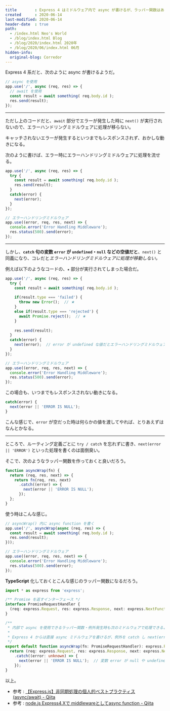 ```yaml
---
title        : Express 4 はミドルウェア内で async が書けるが、ラッパー関数はあった方が良い
created      : 2020-06-14
last-modified: 2020-06-14
header-date  : true
path:
  - /index.html Neo's World
  - /blog/index.html Blog
  - /blog/2020/index.html 2020年
  - /blog/2020/06/index.html 06月
hidden-info:
  original-blog: Corredor
---
```


Express 4 系だと、次のように async が書けるようだ。

```javascript
// async を使用
app.use('/', async (req, res) => {
  // await を使用
  const result = await something( req.body.id );
  res.send(result);
});
```

-----

ただし上のコードだと、`await` 部分でエラーが発生した時に `next()` が実行されないので、エラーハンドリングミドルウェアに処理が移らない。

キャッチされないエラーが発生するといつまでもレスポンスされず、おかしな動きになる。

次のように書けば、エラー時にエラーハンドリングミドルウェアに処理を流せる。

```javascript
app.use('/', async (req, res) => {
  try {
    const result = await something( req.body.id );
    res.send(result);
  }
  catch(error) {
    next(error);
  }
});

// エラーハンドリングミドルウェア
app.use((error, req, res, next) => {
  console.error('Error Handling Middleware');
  res.status(500).send(error);
});
```

-----

しかし、**`catch` 句の変数 `error` が `undefined`・`null` などの空値だと**、`next()` と同義になり、コレだと*エラーハンドリングミドルウェアに処理が移動しない。*

例えば以下のようなコードの、`★` 部分が実行されてしまった場合だ。

```javascript
app.use('/', async (req, res) => {
  try {
    const result = await something( req.body.id );
    
    if(result.type === 'failed') {
      throw new Error();  // ★
    }
    else if(result.type === 'rejected') {
      await Promise.reject();  // ★
    }
    
    res.send(result);
  }
  catch(error) {
    next(error);  // error が undefined な値だとエラーハンドリングミドルウェアが呼ばれない
  }
});

// エラーハンドリングミドルウェア
app.use((error, req, res, next) => {
  console.error('Error Handling Middleware');
  res.status(500).send(error);
});
```

この場合も、いつまでもレスポンスされない動きになる。

```javascript
catch(error) {
  next(error || 'ERROR IS NULL');
}
```

こんな感じで、`error` が空だった時は何らかの値を渡してやれば、とりあえずはなんとかなる。

-----

ところで、ルーティング定義ごとに `try / catch` を忘れずに書き、`next(error || 'ERROR')` といった処理を書くのは面倒臭い。

そこで、次のようなラッパー関数を作っておくと良いだろう。

```javascript
function asyncWrap(fn) {
  return (req, res, next) => {
    return fn(req, res, next)
      .catch((error) => {
        next(error || 'ERROR IS NULL');
      });
  };
}
```

使う時はこんな感じ。

```javascript
// asyncWrap() 内に async function を書く
app.use('/', asyncWrap(async (req, res) => {
  const result = await something( req.body.id );
  res.send(result);
}));

// エラーハンドリングミドルウェア
app.use((error, req, res, next) => {
  console.error('Error Handling Middleware');
  res.status(500).send(error);
});
```

**TypeScript** 化しておくとこんな感じのラッパー関数になるだろう。

```typescript
import * as express from 'express';

/** Promise を返すインターフェース */
interface PromiseRequestHandler {
  (req: express.Request, res: express.Response, next: express.NextFunction): Promise<unknown>;
}

/**
 * 内部で async を使用できるラッパー関数・例外発生時も次のミドルウェアで処理できるよう next() を呼ぶ
 * 
 * Express 4 からは直接 async ミドルウェアを書けるが、例外を catch し next(error) を明示的に呼ぶ必要があるため、ラッパー関数を用意した
 */
export default function asyncWrap(fn: PromiseRequestHandler): express.RequestHandler {
  return (req: express.Request, res: express.Response, next: express.NextFunction): Promise<unknown> => fn(req, res, next)
    .catch((error: unknown) => {
      next(error || 'ERROR IS NULL');  // 変数 error が null や undefined だとエラーミドルウェアに移動しないので適当な値を入れておく
    });
}
```

以上。

- 参考 : [【Express.js】非同期処理の個人的ベストプラクティス (async/await) - Qiita](https://qiita.com/yukin01/items/1a36606439123525dc6d)
- 参考 : [node.js Express4.Xで middlewareとしてasync function - Qiita](https://qiita.com/kenta8813/items/ca262edb0ffd2d5157e2)
